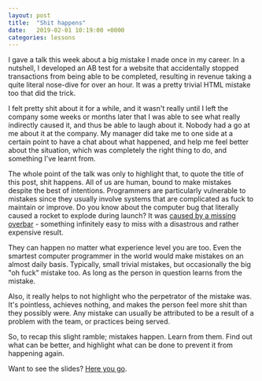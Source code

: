 ```yaml
---
layout: post
title:  "Shit happens"
date:   2019-02-01 10:19:00 +0000
categories: lessons
---
```


I gave a talk this week about a big mistake I made once in my career. In a nutshell, I developed an AB test for a website that accidentally stopped transactions from being able to be completed, resulting in revenue taking a quite literal nose-dive for over an hour. It was a pretty trivial HTML mistake too that did the trick.

I felt pretty shit about it for a while, and it wasn't really until I left the company some weeks or months later that I was able to see what really indirectly caused it, and thus be able to laugh about it. Nobody had a go at me about it at the company. My manager did take me to one side at a certain point to have a chat about what happened, and help me feel better about the situation, which was completely the right thing to do, and something I've learnt from.

The whole point of the talk was only to highlight that, to quote the title of this post, shit happens. All of us are human, bound to make mistakes despite the best of intentions. Programmers are particularly vulnerable to mistakes since they usually involve systems that are complicated as fuck to maintain or improve. Do you know about the computer bug that literally caused a rocket to explode during launch? It was [caused by a missing overbar](https://gizmodo.com/the-typo-that-destroyed-a-nasa-rocket-1596004226) - something infinitely easy to miss with a disastrous and rather expensive result.

They can happen no matter what experience level you are too. Even the smartest computer programmer in the world would make mistakes on an almost daily basis. Typically, small trivial mistakes, but occasionally the big "oh fuck" mistake too. As long as the person in question learns from the mistake.

Also, it really helps to not highlight who the perpetrator of the mistake was. It's pointless, achieves nothing, and makes the person feel more shit than they possibly were. Any mistake can usually be attributed to be a result of a problem with the team, or practices being served.

So, to recap this slight ramble; mistakes happen. Learn from them. Find out what can be better, and highlight what can be done to prevent it from happening again.

Want to see the slides? [Here you go](https://docs.google.com/presentation/d/1t5t0WVVI2owmHFhXauDSrEqbdmFDcb3esyTUft0wUOw/).
